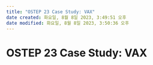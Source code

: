 ```yaml
---
title: "OSTEP 23 Case Study: VAX"
date created: 화요일, 8월 8일 2023, 3:49:51 오후
date modified: 화요일, 8월 8일 2023, 3:50:36 오후
---
```

# OSTEP 23 Case Study: VAX
